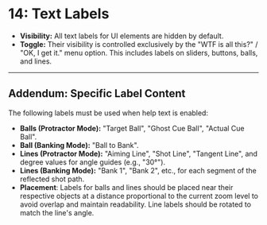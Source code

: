 # 14: Text Labels

* **Visibility:** All text labels for UI elements are hidden by default.
* **Toggle:** Their visibility is controlled exclusively by the "WTF is all this?" / "OK, I get it." menu option. This includes labels on sliders, buttons, balls, and lines.

***
## Addendum: Specific Label Content

The following labels must be used when help text is enabled:

* **Balls (Protractor Mode):** "Target Ball", "Ghost Cue Ball", "Actual Cue Ball".
* **Ball (Banking Mode):** "Ball to Bank".
* **Lines (Protractor Mode):** "Aiming Line", "Shot Line", "Tangent Line", and degree values for angle guides (e.g., "30°").
* **Lines (Banking Mode):** "Bank 1", "Bank 2", etc., for each segment of the reflected shot path.
* **Placement**: Labels for balls and lines should be placed near their respective objects at a distance proportional to the current zoom level to avoid overlap and maintain readability. Line labels should be rotated to match the line's angle.